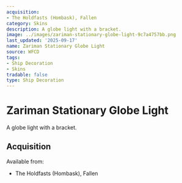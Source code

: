 ```yaml
---
acquisition:
- The Holdfasts (Hombask), Fallen
category: Skins
description: A globe light with a bracket.
image: ../images/zariman-stationary-globe-light-9c7a4757bb.png
last_updated: '2025-09-17'
name: Zariman Stationary Globe Light
source: WFCD
tags:
- Ship Decoration
- Skins
tradable: false
type: Ship Decoration
---
```


# Zariman Stationary Globe Light

A globe light with a bracket.

## Acquisition

Available from:
- The Holdfasts (Hombask), Fallen

